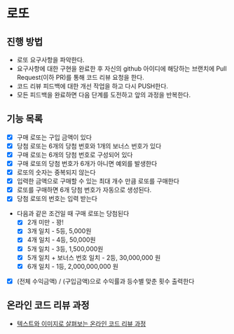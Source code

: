 # 로또
## 진행 방법
* 로또 요구사항을 파악한다.
* 요구사항에 대한 구현을 완료한 후 자신의 github 아이디에 해당하는 브랜치에 Pull Request(이하 PR)를 통해 코드 리뷰 요청을 한다.
* 코드 리뷰 피드백에 대한 개선 작업을 하고 다시 PUSH한다.
* 모든 피드백을 완료하면 다음 단계를 도전하고 앞의 과정을 반복한다.

## 기능 목록
- [x] 구매 로또는 구입 금액이 있다
- [x] 당첨 로또는 6개의 당첨 번호와 1개의 보너스 번호가 있다
- [x] 구매 로또는 6개의 당첨 번호로 구성되어 있다
- [x] 구매 로또의 당첨 번호가 6개가 아니면 예외를 발생한다
- [x] 로또의 숫자는 중복되지 않는다
- [x] 입력한 금액으로 구매할 수 있는 최대 개수 만큼 로또를 구매한다
- [x] 로또를 구매하면 6개 당첨 번호가 자동으로 생성된다.
- [x] 당첨 로또의 번호는 입력 받는다
- 다음과 같은 조건일 때 구매 로또는 당첨된다
  - [x] 2개 미만 - 꽝!
  - [x] 3개 일치 - 5등, 5,000원
  - [x] 4개 일치 - 4등, 50,000원
  - [x] 5개 일치 - 3등, 1,500,000원
  - [x] 5개 일치 + 보너스 번호 일치 - 2등, 30,000,000 원
  - [x] 6개 일치 - 1등, 2,000,000,000 원
- [x] (전체 수익금액) / (구입금액)으로 수익률과 등수별 맞춘 횟수 출력한다

## 온라인 코드 리뷰 과정
* [텍스트와 이미지로 살펴보는 온라인 코드 리뷰 과정](https://github.com/next-step/nextstep-docs/tree/master/codereview)